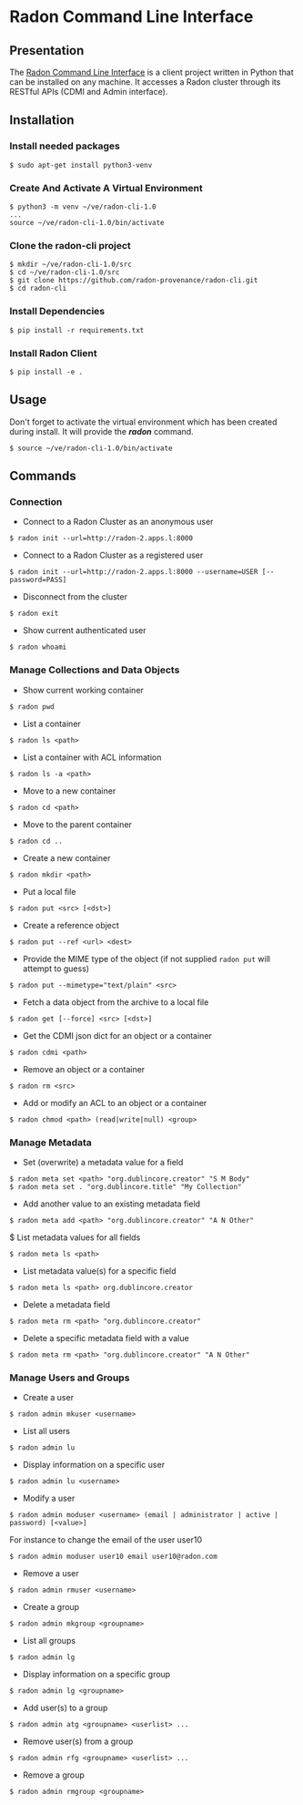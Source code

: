# Radon Command Line Interface


## Presentation

The [Radon Command Line Interface](https://github.com/radon-provenance/radon-cli)
is a client project written in Python that can be installed on any machine. 
It accesses a Radon cluster through its RESTful APIs (CDMI and Admin interface).


## Installation

### Install needed packages

```
$ sudo apt-get install python3-venv
```

### Create And Activate A Virtual Environment

```
$ python3 -m venv ~/ve/radon-cli-1.0
...
source ~/ve/radon-cli-1.0/bin/activate
```

### Clone the radon-cli project

```
$ mkdir ~/ve/radon-cli-1.0/src
$ cd ~/ve/radon-cli-1.0/src
$ git clone https://github.com/radon-provenance/radon-cli.git
$ cd radon-cli
```

### Install Dependencies

```
$ pip install -r requirements.txt
```

### Install Radon Client

```
$ pip install -e .
```

## Usage

Don't forget to activate the virtual environment which has been created during
install. It will provide the _**radon**_ command.

```
$ source ~/ve/radon-cli-1.0/bin/activate
```

## Commands

### Connection

* Connect to a Radon Cluster as an anonymous user

```
$ radon init --url=http://radon-2.apps.l:8000
```

* Connect to a Radon Cluster as a registered user

```
$ radon init --url=http://radon-2.apps.l:8000 --username=USER [--password=PASS]
```

* Disconnect from the cluster

```
$ radon exit
```

* Show current authenticated user

```
$ radon whoami
```

### Manage Collections and Data Objects

* Show current working container

```
$ radon pwd
```

* List a container

```
$ radon ls <path>
```

* List a container with ACL information

```
$ radon ls -a <path>
```

* Move to a new container

```
$ radon cd <path>
```

* Move to the parent container

```
$ radon cd ..
```

* Create a new container

```
$ radon mkdir <path>
```

* Put a local file

```
$ radon put <src> [<dst>]
```

* Create a reference object

```
$ radon put --ref <url> <dest>
```

* Provide the MIME type of the object (if not supplied
  ``radon put`` will attempt to guess)

```
$ radon put --mimetype="text/plain" <src>
```

* Fetch a data object from the archive to a local file

```
$ radon get [--force] <src> [<dst>]
```

* Get the CDMI json dict for an object or a container

```
$ radon cdmi <path>
```

* Remove an object or a container

```
$ radon rm <src>
```

* Add or modify an ACL to an object or a container

```
$ radon chmod <path> (read|write|null) <group>
```

### Manage Metadata


* Set (overwrite) a metadata value for a field

```
$ radon meta set <path> "org.dublincore.creator" "S M Body"
$ radon meta set . "org.dublincore.title" "My Collection"
```

* Add another value to an existing metadata field

```
$ radon meta add <path> "org.dublincore.creator" "A N Other"
```

$ List metadata values for all fields

```
$ radon meta ls <path>
```

* List metadata value(s) for a specific field

```
$ radon meta ls <path> org.dublincore.creator
```

* Delete a metadata field

```
$ radon meta rm <path> "org.dublincore.creator"
```

* Delete a specific metadata field with a value

```
$ radon meta rm <path> "org.dublincore.creator" "A N Other"
```

### Manage Users and Groups

* Create a user

```
$ radon admin mkuser <username>
```

* List all users

```
$ radon admin lu
```

* Display information on a specific user

```
$ radon admin lu <username>
```

* Modify a user

```
$ radon admin moduser <username> (email | administrator | active | password) [<value>]
```

For instance to change the email of the user user10

```
$ radon admin moduser user10 email user10@radon.com
```

* Remove a user

```
$ radon admin rmuser <username>
```

* Create a group

```
$ radon admin mkgroup <groupname>
```

* List all groups

```
$ radon admin lg
```

* Display information on a specific group

```
$ radon admin lg <groupname>
```

* Add user(s) to a group

```
$ radon admin atg <groupname> <userlist> ...
```

* Remove user(s) from a group

```
$ radon admin rfg <groupname> <userlist> ...
```

* Remove a group

```
$ radon admin rmgroup <groupname>
```
